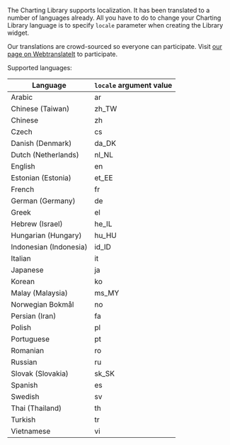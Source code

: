 The Charting Library supports localization. It has been translated to a number of languages already. All you have to do to change your Charting Library language is to specify `locale` parameter when creating the Library widget.

Our translations are crowd-sourced so everyone can participate. Visit [our page on WebtranslateIt](wiki/charting_library/https://webtranslateit.com/en/projects/11203-TradingView.md) to participate.

Supported languages:

Language | `locale` argument value
---|---
Arabic|ar
Chinese (Taiwan)|zh_TW
Chinese|zh
Czech|cs
Danish (Denmark)|da_DK
Dutch (Netherlands)|nl_NL
English|en
Estonian (Estonia)|et_EE
French|fr
German (Germany)|de
Greek|el
Hebrew (Israel)|he_IL
Hungarian (Hungary)|hu_HU
Indonesian (Indonesia)|id_ID
Italian|it
Japanese|ja
Korean|ko
Malay (Malaysia)|ms_MY
Norwegian Bokmål|no
Persian (Iran)|fa
Polish|pl
Portuguese|pt
Romanian|ro
Russian|ru
Slovak (Slovakia)|sk_SK
Spanish|es
Swedish|sv
Thai (Thailand)|th
Turkish|tr
Vietnamese|vi
